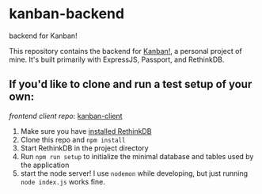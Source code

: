 # kanban-backend
backend for Kanban!


This repository contains the backend for [Kanban!](http://kanban-client.s3-website.us-west-2.amazonaws.com/), a personal project of mine. It's built primarily with ExpressJS, Passport, and RethinkDB.


## If you'd like to clone and run a test setup of your own:
*frontend client repo:* [kanban-client](https://github.com/SimpliciTea/kanban-client)

1) Make sure you have [installed RethinkDB](https://rethinkdb.com/docs/install/)
2) Clone this repo and `npm install`
3) Start RethinkDB in the project directory
4) Run `npm run setup` to initialize the minimal database and tables used by the application
5) start the node server! I use `nodemon` while developing, but just running `node index.js` works fine.
